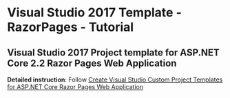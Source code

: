 # Visual Studio 2017 Template - RazorPages - Tutorial
## Visual Studio 2017 Project template for ASP.NET Core 2.2 Razor Pages Web Application

**Detailed instruction**: Follow [Create Visual Studio Custom Project Templates for ASP.NET Core Razor Pages Web Application](https://dushsoftware.blogspot.com/2019/08/creating-visual-studio-custom-templates.html)
